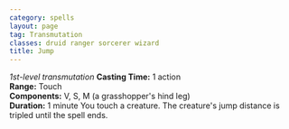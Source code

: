 ```yaml
---
category: spells
layout: page
tag: Transmutation
classes: druid ranger sorcerer wizard
title: Jump
---
```


_1st-level transmutation_ **Casting Time:** 1 action    
**Range:** Touch    
**Components:** V, S, M (a grasshopper's hind leg)    
**Duration:** 1 minute You touch a creature. The creature's jump distance is tripled until the spell ends.